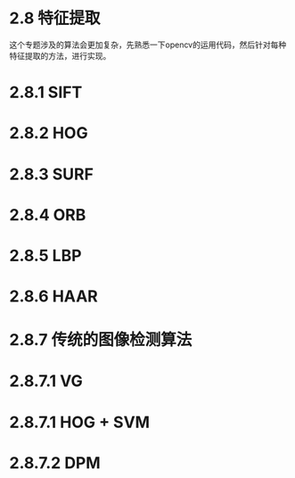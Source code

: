 # 2.8 特征提取
这个专题涉及的算法会更加复杂，先熟悉一下opencv的运用代码，然后针对每种特征提取的方法，进行实现。

# 2.8.1 SIFT
# 2.8.2 HOG
# 2.8.3 SURF
# 2.8.4 ORB
# 2.8.5 LBP
# 2.8.6 HAAR

# 2.8.7 传统的图像检测算法

# 2.8.7.1 VG
# 2.8.7.1 HOG + SVM
# 2.8.7.2 DPM


